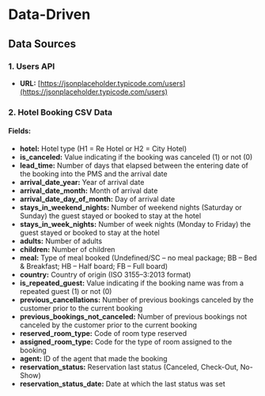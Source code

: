 # Data-Driven

## Data Sources
### 1. Users API

- **URL:** [https://jsonplaceholder.typicode.com/users](https://jsonplaceholder.typicode.com/users)

### 2. Hotel Booking CSV Data

#### Fields:

- **hotel:** Hotel type (H1 = Re Hotel or H2 = City Hotel)
- **is_canceled:** Value indicating if the booking was canceled (1) or not (0)
- **lead_time:** Number of days that elapsed between the entering date of the booking into the PMS and the arrival date
- **arrival_date_year:** Year of arrival date
- **arrival_date_month:** Month of arrival date
- **arrival_date_day_of_month:** Day of arrival date
- **stays_in_weekend_nights:** Number of weekend nights (Saturday or Sunday) the guest stayed or booked to stay at the hotel
- **stays_in_week_nights:** Number of week nights (Monday to Friday) the guest stayed or booked to stay at the hotel
- **adults:** Number of adults
- **children:** Number of children
- **meal:** Type of meal booked (Undefined/SC – no meal package; BB – Bed & Breakfast; HB – Half board; FB – Full board)
- **country:** Country of origin (ISO 3155–3:2013 format)
- **is_repeated_guest:** Value indicating if the booking name was from a repeated guest (1) or not (0)
- **previous_cancellations:** Number of previous bookings canceled by the customer prior to the current booking
- **previous_bookings_not_canceled:** Number of previous bookings not canceled by the customer prior to the current booking
- **reserved_room_type:** Code of room type reserved
- **assigned_room_type:** Code for the type of room assigned to the booking
- **agent:** ID of the agent that made the booking
- **reservation_status:** Reservation last status (Canceled, Check-Out, No-Show)
- **reservation_status_date:** Date at which the last status was set